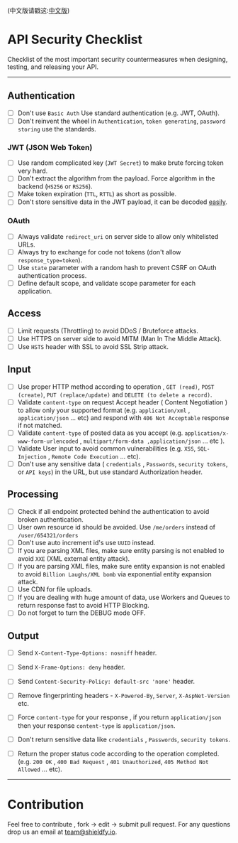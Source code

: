 (中文版请戳这:[中文版](https://github.com/GrayLand119/API-Security-Checklist/blob/master/README-zh.md))

# API Security Checklist
Checklist of the most important security countermeasures when designing, testing, and releasing your API.

------------------------------------------------------------------------------
## Authentication
- [ ] Don't use `Basic Auth` Use standard authentication (e.g. JWT, OAuth).
- [ ] Don't reinvent the wheel in `Authentication`, `token generating`, `password storing` use the standards.

### JWT (JSON Web Token)
- [ ] Use random complicated key (`JWT Secret`) to make brute forcing token very hard.
- [ ] Don't extract the algorithm from the payload. Force algorithm in the backend (`HS256` or `RS256`). 
- [ ] Make token expiration (`TTL`, `RTTL`) as short as possible.
- [ ] Don't store sensitive data in the JWT payload, it can be decoded [easily](https://jwt.io/#debugger-io).

### OAuth
- [ ] Always validate `redirect_uri` on server side to allow only whitelisted URLs.
- [ ] Always try to exchange for code not tokens (don't allow `response_type=token`).
- [ ] Use `state` parameter with a random hash to prevent CSRF on OAuth authentication process.
- [ ] Define default scope, and validate scope parameter for each application. 

## Access
- [ ] Limit requests (Throttling) to avoid DDoS / Bruteforce attacks.
- [ ] Use HTTPS on server side to avoid MITM (Man In The Middle Attack).
- [ ] Use `HSTS` header with SSL to avoid SSL Strip attack.

## Input
- [ ] Use proper HTTP method according to operation , `GET (read)`, `POST (create)`, `PUT (replace/update)` and `DELETE (to delete a record)`.
- [ ] Validate `content-type` on request Accept header ( Content Negotiation ) to allow only your supported format (e.g. `application/xml` , `application/json` ... etc) and respond with `406 Not Acceptable` response if not matched.
- [ ] Validate `content-type` of posted data as you accept (e.g. `application/x-www-form-urlencoded` , `multipart/form-data ,application/json` ... etc ).
- [ ] Validate User input to avoid common vulnerabilities (e.g. `XSS`, `SQL-Injection` , `Remote Code Execution` ... etc).
- [ ] Don't use any sensitive data ( `credentials` , `Passwords`, `security tokens`, or `API keys`) in the URL, but use standard Authorization header.

## Processing
- [ ] Check if all endpoint protected behind the authentication to avoid broken authentication.
- [ ] User own resource id should be avoided. Use `/me/orders` instead of `/user/654321/orders`
- [ ] Don't use auto increment id's use `UUID` instead.
- [ ] If you are parsing XML files, make sure entity parsing is not enabled to avoid `XXE` (XML external entity attack).
- [ ] If you are parsing XML files, make sure entity expansion is not enabled to avoid `Billion Laughs/XML bomb` via exponential entity expansion attack.
- [ ] Use CDN for file uploads.
- [ ] If you are dealing with huge amount of data, use Workers and Queues to return response fast to avoid HTTP Blocking. 
- [ ] Do not forget to turn the DEBUG mode OFF.

## Output
- [ ] Send `X-Content-Type-Options: nosniff` header.
- [ ] Send `X-Frame-Options: deny` header.
- [ ] Send `Content-Security-Policy: default-src 'none'` header.
- [ ] Remove fingerprinting headers - `X-Powered-By`, `Server`, `X-AspNet-Version` etc.
- [ ] Force `content-type` for your response , if you return `application/json` then your response `content-type` is `application/json`.
- [ ] Don't return sensitive data like `credentials` , `Passwords`, `security tokens`.
- [ ] Return the proper status code according to the operation completed. (e.g. `200 OK` , `400 Bad Request` , `401 Unauthorized`, `405 Method Not Allowed` ... etc).


------------------------------------------------------------------------------

# Contribution
Feel free to contribute , fork -> edit -> submit pull request. For any questions drop us an email at team@shieldfy.io.
